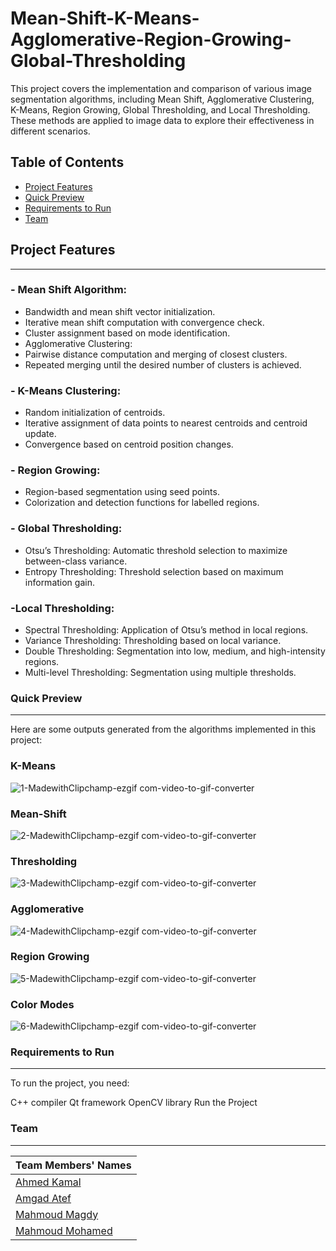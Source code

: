 # Mean-Shift-K-Means-Agglomerative-Region-Growing-Global-Thresholding
This project covers the implementation and comparison of various image segmentation algorithms, including Mean Shift, Agglomerative Clustering, K-Means, Region Growing, Global Thresholding, and Local Thresholding. These methods are applied to image data to explore their effectiveness in different scenarios.
## Table of Contents
- [Project Features](#project-features)
- [Quick Preview](#quick-preview)
- [Requirements to Run](#requirements-to-run)
- [Team](#team)

## Project Features
------------------------------------------
### - Mean Shift Algorithm:
- Bandwidth and mean shift vector initialization.
- Iterative mean shift computation with convergence check.
- Cluster assignment based on mode identification.
- Agglomerative Clustering:
- Pairwise distance computation and merging of closest clusters.
- Repeated merging until the desired number of clusters is achieved.


### - K-Means Clustering:
- Random initialization of centroids.
- Iterative assignment of data points to nearest centroids and centroid update.
- Convergence based on centroid position changes.


### - Region Growing:
- Region-based segmentation using seed points.
- Colorization and detection functions for labelled regions.


### - Global Thresholding:
- Otsu’s Thresholding: Automatic threshold selection to maximize between-class variance.
- Entropy Thresholding: Threshold selection based on maximum information gain.

### -Local Thresholding:
- Spectral Thresholding: Application of Otsu’s method in local regions.
- Variance Thresholding: Thresholding based on local variance.
- Double Thresholding: Segmentation into low, medium, and high-intensity regions.
- Multi-level Thresholding: Segmentation using multiple thresholds.

### Quick Preview
------------------------------------------
Here are some outputs generated from the algorithms implemented in this project:

### K-Means
![1-MadewithClipchamp-ezgif com-video-to-gif-converter](https://github.com/user-attachments/assets/825ec4fb-efbb-44e9-bafd-8f4ea58e1f5c)

### Mean-Shift
![2-MadewithClipchamp-ezgif com-video-to-gif-converter](https://github.com/user-attachments/assets/e6b0f67e-4073-49be-882b-b164c13410d2)

### Thresholding
![3-MadewithClipchamp-ezgif com-video-to-gif-converter](https://github.com/user-attachments/assets/389d34ee-baa6-40f7-8528-0229d078eab9)

### Agglomerative
![4-MadewithClipchamp-ezgif com-video-to-gif-converter](https://github.com/user-attachments/assets/8e8220b0-9248-4dcd-bcf3-d8314ce3b493)

### Region Growing
![5-MadewithClipchamp-ezgif com-video-to-gif-converter](https://github.com/user-attachments/assets/ec0e1c23-2dde-4752-b307-aa1d4eb06bf9)

### Color Modes
![6-MadewithClipchamp-ezgif com-video-to-gif-converter](https://github.com/user-attachments/assets/2d6a7879-6842-447e-afd8-91a3cf59aea3)

### Requirements to Run
------------------------------------------

To run the project, you need:

C++ compiler
Qt framework
OpenCV library
Run the Project


### Team
------------------------------------------

| Team Members' Names | 
|---------------------|
| [Ahmed Kamal](https://github.com/AhmedKamalMohammedElSayed)|
| [Amgad Atef](https://github.com/amg-eng)| 
| [Mahmoud Magdy](https://github.com/MahmoudMagdy404)|       
| [Mahmoud Mohamed ](https://github.com/Mahmoudm007)|        
